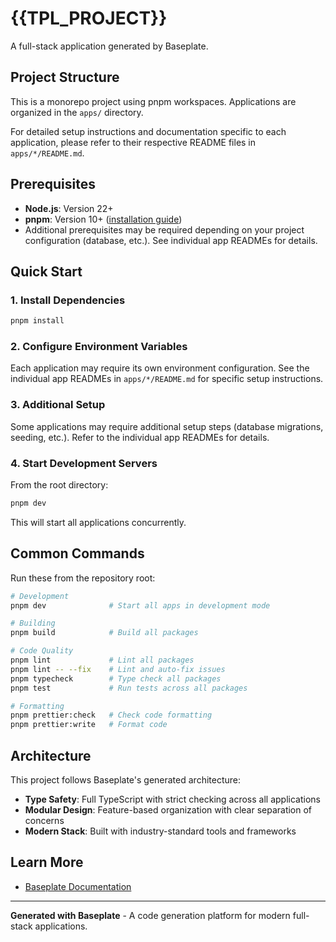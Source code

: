# {{TPL_PROJECT}}

A full-stack application generated by Baseplate.

## Project Structure

This is a monorepo project using pnpm workspaces. Applications are organized in the `apps/` directory.

For detailed setup instructions and documentation specific to each application, please refer to their respective README files in `apps/*/README.md`.

## Prerequisites

- **Node.js**: Version 22+
- **pnpm**: Version 10+ ([installation guide](https://pnpm.io/installation))
- Additional prerequisites may be required depending on your project configuration (database, etc.). See individual app READMEs for details.

## Quick Start

### 1. Install Dependencies

```bash
pnpm install
```

### 2. Configure Environment Variables

Each application may require its own environment configuration. See the individual app READMEs in `apps/*/README.md` for specific setup instructions.

### 3. Additional Setup

Some applications may require additional setup steps (database migrations, seeding, etc.). Refer to the individual app READMEs for details.

### 4. Start Development Servers

From the root directory:

```bash
pnpm dev
```

This will start all applications concurrently.

## Common Commands

Run these from the repository root:

```bash
# Development
pnpm dev              # Start all apps in development mode

# Building
pnpm build            # Build all packages

# Code Quality
pnpm lint             # Lint all packages
pnpm lint -- --fix    # Lint and auto-fix issues
pnpm typecheck        # Type check all packages
pnpm test             # Run tests across all packages

# Formatting
pnpm prettier:check   # Check code formatting
pnpm prettier:write   # Format code
```

## Architecture

This project follows Baseplate's generated architecture:

- **Type Safety**: Full TypeScript with strict checking across all applications
- **Modular Design**: Feature-based organization with clear separation of concerns
- **Modern Stack**: Built with industry-standard tools and frameworks

## Learn More

- [Baseplate Documentation](https://docs.baseplate.dev)

---

**Generated with Baseplate** - A code generation platform for modern full-stack applications.
